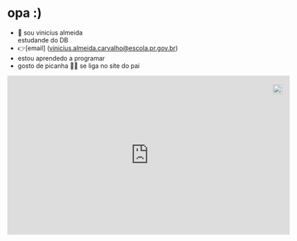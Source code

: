 # opa :)


- 👋 sou   vinicius almeida  
estudande do DB
- 👉[email] 
(vinicius.almeida.carvalho@escola.pr.gov.br)
- estou aprendedo a programar
- gosto de picanha 🗿🍷
se liga no site do pai
<div style="position:relative;width:fit-content;height:fit-content;">
            <a style="position:absolute;top:20px;right:1rem;opacity:0.8;" href="https://clipchamp.com/watch/PuLj0EtLEwi?utm_source=embed&utm_medium=embed&utm_campaign=watch">
                <img style="height:22px;" src="https://clipchamp.com/e.svg" alt="Made with Clipchamp" />
            </a>
            <iframe allowfullscreen style="border:none" src="https://clipchamp.com/watch/PuLj0EtLEwi/embed" width="640" height="360"></iframe>
        </div>
